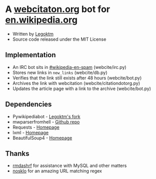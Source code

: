 A [webcitaton.org](http://webcitation.org) bot for [en.wikipedia.org](http://en.wikipedia.org)
===================
* Written by [Legoktm](http://en.wikipedia.org/wiki/User:Legoktm)
* Source code released under the MIT License

Implementation
---------
* An IRC bot sits in [#wikipedia-en-spam](irc://irc.freenode.net/#wikipedia-en-spam) (webcite/irc.py)
* Stores new links in `new_links` (webcite/db.py)
* Verifies that the link still exists after 48 hours (webcite/bot.py)
* Archives the link with webcitation (webcite/citationdotorg.py)
* Updates the article page with a link to the archive (webcite/bot.py)

Dependencies
---------
* Pywikipediabot - [Legoktm's fork](https://github.com/legoktm/pywikipedia-rewrite)
* mwparserfromhell - [Github repo](https://github.com/earwig/mwparserfromhell)
* Requests - [Homepage](http://docs.python-requests.org/en/latest/index.html)
* lxml - [Homepage](http://lxml.de/)
* BeautifulSoup4 - [Homepage](http://www.crummy.com/software/BeautifulSoup/)

Thanks
---------
* [rmdashrf](https://github.com/rmdashrf) for assistance with MySQL and other matters
* [nosklo](http://stackoverflow.com/questions/827557/how-do-you-validate-a-url-with-a-regular-expression-in-python) for an amazing URL matching regex